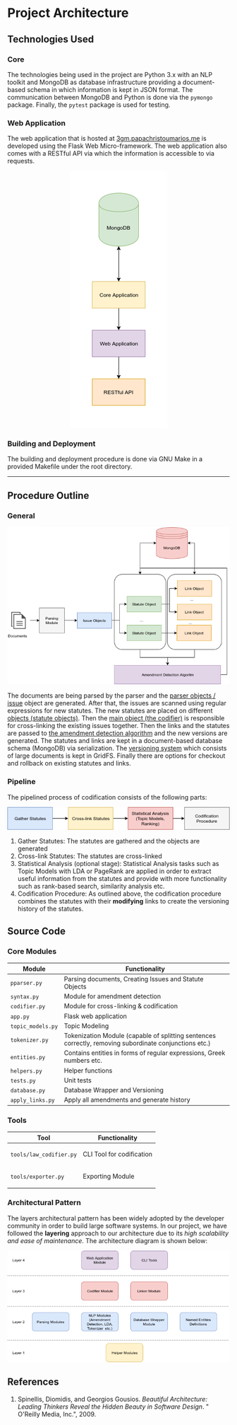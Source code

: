 # Project Architecture

## Technologies Used

### Core

The technologies being used in the project are Python 3.x with an NLP toolkit and MongoDB as database infrastructure providing a document-based schema in which information is kept in JSON format. The communication between MongoDB and Python is done via the `pymongo` package. Finally, the `pytest` package is used for testing.

 ### Web Application

The web application that is hosted at [3gm.papachristoumarios.me](https://3gm.papachristoumarios.me) is developed using the Flask Web Micro-framework. The web application also comes with a RESTful API via which the information is accessible to via requests. 

<p align="center">

<img src="architecture/1.png">

</p>



### Building and Deployment

The building and deployment procedure is done via GNU Make in a provided Makefile under the root directory.

---

## Procedure Outline  

### General

 <p align="center">

<img src="architecture/2.png">

</p>

The documents are being parsed by the parser and the [parser objects / issue](https://github.com/eellak/gsoc2018-3gm/blob/master/3gm/pparser.py) object are generated. After that, the issues are scanned using regular expressions for new statutes. The new statutes are placed on different [objects (statute objects)](https://github.com/eellak/gsoc2018-3gm/blob/master/3gm/pparser.py). Then the [main object (the codifier)](https://github.com/eellak/gsoc2018-3gm/blob/master/3gm/codifier.py) is responsible for cross-linking the existing issues together. Then the links and the statutes are passed to [the amendment detection algorithm](https://github.com/eellak/gsoc2018-3gm/blob/master/3gm/syntax.py) and the new versions are generated. The statutes and links are kept in a document-based database schema  (MongoDB) via serialization. The [versioning system](https://github.com/eellak/gsoc2018-3gm/blob/master/3gm/database.py) which consists of large documents is kept in GridFS. Finally there are options for checkout and rollback on existing statutes and links. 



### Pipeline

The pipelined process of codification consists of the following parts: 



<p align="center">

<img src="architecture/3.png">

</p>



1. Gather Statutes: The statutes are gathered and the objects are generated
2. Cross-link Statutes: The statutes are cross-linked
3. Statistical Analysis (optional stage): Statistical Analysis tasks such as Topic Models with LDA or PageRank are applied in order to extract useful information from the statutes and provide with more functionality such as rank-based search, similarity analysis etc. 
4. Codification Procedure: As outlined above, the codification procedure combines the statutes with their **modifying** links to create the versioning history of the statutes. 

## Source Code

### Core Modules

| Module            | Functionality                                                |
| ----------------- | ------------------------------------------------------------ |
| `pparser.py`      | Parsing documents, Creating Issues and Statute Objects       |
| `syntax.py`       | Module for amendment detection                               |
| `codifier.py`     | Module for cross-linking & codification                      |
| `app.py`          | Flask web application                                        |
| `topic_models.py` | Topic Modeling                                               |
| `tokenizer.py`    | Tokenization Module (capable of splitting sentences correctly, removing subordinate conjunctions etc.) |
| `entities.py`     | Contains entities in forms of regular expressions, Greek numbers etc. |
| `helpers.py`      | Helper functions                                             |
| `tests.py`        | Unit tests                                                   |
| `database.py`     | Database Wrapper and Versioning                              |
| `apply_links.py`  | Apply all amendments and generate history                    |

### Tools

| Tool                    | Functionality                                                |
| ----------------------- | ------------------------------------------------------------ |
| `tools/law_codifier.py` | <p style="width: 100%; right:0">CLI Tool for codification</p> |
| `tools/exporter.py`     | <p style="width: 100%: right:0">Exporting Module</p>         |

### Architectural Pattern

The layers architectural pattern has been widely adopted by the developer community in order to build large software systems. In our project, we have followed the **layering** approach to our architecture due to its _high scalability and ease of maintenance_. The architecture diagram is shown below: 

<p align="center">

<img src="architecture/layers.png">

</p>

## References

1. Spinellis, Diomidis, and Georgios Gousios. *Beautiful Architecture: Leading Thinkers Reveal the Hidden Beauty in Software Design*. " O'Reilly Media, Inc.", 2009.

 